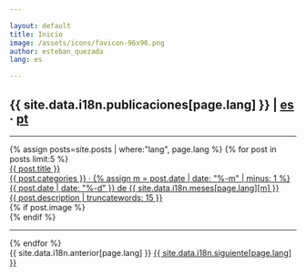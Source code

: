 ```yaml
---

layout: default
title: Inicio
image: /assets/icons/favicon-96x96.png
author: esteban_quezada
lang: es

---
```


<h2>{{ site.data.i18n.publicaciones[page.lang] }} | <a href="/" class="black--text es">es</a> · <a href="/pt/" class="grey--text pt">pt</a></h2>
<hr>
<div>
  {% assign posts=site.posts | where:"lang", page.lang %}
  {% for post in posts limit:5 %}
    <div class="post-row">
      <div class="post-col-left">
        <a href="{{ post.url }}">
        <div class="post-title">{{ post.title }}</div>
        <div class="post-date">{{ post.categories }} · 
          {% assign m = post.date | date: "%-m" | minus: 1 %}
          {{ post.date | date: "%-d" }} 
          de 
          {{ site.data.i18n.meses[page.lang][m] }}
        </div>
        <div class="post-description">{{ post.description | truncatewords: 15 }}</div>
        </a>
      </div>
      <div class="post-col-right">
        {% if post.image %}
          <div class="post-image" style="background: url({{ post.image }}) 50% 50% no-repeat;">
          </div>
        {% endif %}
      </div>
    </div>
    <hr>
  {% endfor %}
</div>
<div class="pagination">
    <span class="paginate-btn">{{ site.data.i18n.anterior[page.lang] }}</span>
    <span class="paginate-btn"><a href="/2">{{ site.data.i18n.siguiente[page.lang] }}</a></span>
</div>
